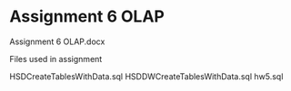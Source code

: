 # Assignment 6 OLAP

Assignment 6 OLAP.docx

Files used in assignment

HSDCreateTablesWithData.sql
HSDDWCreateTablesWithData.sql
hw5.sql
